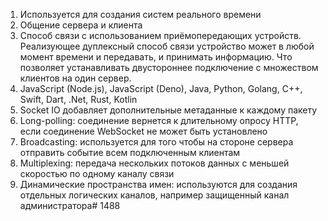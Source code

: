1) Используется для создания систем реального времени
2) Общение сервера и клиента
3) Способ связи с использованием приёмопередающих устройств. Реализующее дуплексный способ связи устройство может в любой момент времени и передавать, и принимать информацию. Что позволяет устанавливать двустороннее подключение с множеством клиентов на один сервер.
4) JavaScript (Node.js), JavaScript (Deno), Java, Python, Golang, C++, Swift, Dart, .Net, Rust, Kotlin
5) Socket IO добавляет дополнительные метаданные к каждому пакету
6) Long-polling: соединение вернется к длительному опросу HTTP, если соединение WebSocket не может быть установлено
7) Broadcasting: используется для того чтобы на стороне сервера отправить событие всем подключенным клиентам
8) Multiplexing: передача нескольких потоков данных с меньшей скоростью по одному каналу связи
9) Динамические пространства имен: используются для создания отдельных логических каналов, например защищенный канал администратора#   1 4 8 8  
 